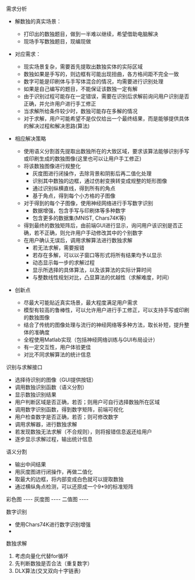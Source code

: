 需求分析

- 解数独的真实场景：
  - 打印出的数独题目，做到一半难以继续，希望借助电脑解决
  - 现场手写数独题目，现编现做
- 对应需求：
  - 现实场景复杂，需要首先提取出数独实体的实际区域
  - 数独如果是手写的，则边框有可能出现扭曲，各方格间距不完全一致
  - 数字可能是印刷体与手写体混合的情况，均需要进行识别处理
  - 如果是自己编写的题目，不能保证该数独一定有解
  - 由于识别过程可能存在一定错误，需要在识别后求解前询问用户识别是否正确，并允许用户进行手工修正
  - 当求解所给条件较少时，数独可能存在多解的情况
  - 对于求解，用户可能希望不是仅仅给出一个最终结果，而是能够提供具体的解决过程和解决思路(算法)

- 相应解决策略
  - 使用语义分割首先提取出数独所在的大致区域，要求该算法能够识别手写或印刷生成的数独图像(这里也可以让用户手工修正)
  - 将该数独图像进行规整化
    - 灰度图进行闭操作，去除背景和阴影后再二值化处理
    - 识别其中数独的边框，通过仿射变换转变成规整的矩形图像
    - 通过识别纵横直线，得到所有的角点
    - 基于角点，得到每个小方格的子图像
  - 对于得到的每个子图像，使用神经网络进行手写数字识别
    - 数据增强，包含手写与印刷体等多种数字
    - 包含更多的数据集(MNIST, Chars74K等)
  - 得到最终的数独矩阵后，由前端GUI进行显示，询问用户该识别是否正确，若不正确，则允许用户手动修改其中的个别数字
  - 在用户确认无误后，调用求解算法进行数独求解
    - 若无法求解，需要报错
    - 若存在多解，可以以子窗口等形式将所有结果均予以显示
    - 动态显示每一步的求解过程
    - 显示所选择的具体算法，以及该算法的实际计算时间
    - 与整数线性规划对比，凸显算法的优越性（求解难度，时间）

- 创新点
  - 尽最大可能贴近真实场景，最大程度满足用户需求
  - 模型有较高的鲁棒性，可以允许用户进行手工修正，可以支持手写或印刷的数独图像
  - 结合了传统的图像处理与流行的神经网络等多种方法，取长补短，提升整体的准确度
  - 全程使用Matlab实现（包括神经网络训练与GUI布局设计）
  - 有一定交互性，用户体验更佳
  - 对比不同求解算法的统计信息

识别与求解接口

- 选择待识别的图像（GUI提供按钮）
- 调用数独识别函数（语义分割）
- 显示数独识别结果
- 用户判断区域是否正确，若否；则用户可自行选择数独所在区域
- 调用数字识别函数，得到数字矩阵，前端可视化
- 用户检查数字是否正确，若否；则可修改数字
- 调用求解器，进行数独求解
- 若发现数独无法求解（不合规则），则将报错信息返还给用户
- 逐步显示求解过程，输出统计信息



语义分割

- 输出中间结果
- 用灰度图进行闭操作，再做二值化
- 取最大的边框，将内部变成白色就可以提取数独
- 通过横纵角点检测，可以还原成一个9*9的标准矩阵



彩色图 ---- 灰度图 ---- 二值图 ---- 



数字识别

- 使用Chars74K进行数字识别增强
- 

数独求解

1. 考虑向量化代替for循环
2. 先判断数独是否合法（重复数字）
3. DLX算法(交叉双向十字链表)